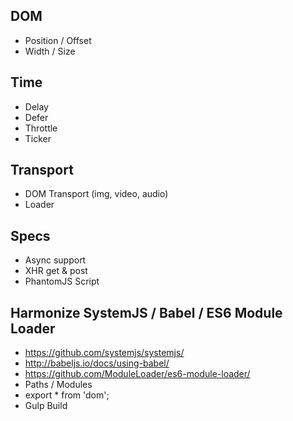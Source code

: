 ## DOM

* Position / Offset
* Width / Size


## Time

* Delay
* Defer
* Throttle
* Ticker


## Transport

* DOM Transport (img, video, audio)
* Loader


## Specs

* Async support
* XHR get & post
* PhantomJS Script


## Harmonize SystemJS / Babel / ES6 Module Loader

* https://github.com/systemjs/systemjs/
* http://babeljs.io/docs/using-babel/
* https://github.com/ModuleLoader/es6-module-loader/
* Paths / Modules
* export * from 'dom';
* Gulp Build

